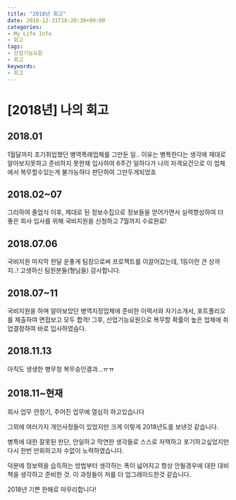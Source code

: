 ```yaml
---
title: "2018년 회고"
date: 2018-12-31T18:20:38+09:00
categories:
- My Life Info
- 회고
tags:
- 산업기능요원
- 회고
keywords:
- 회고
---
```


<!-- more -->

# [2018년] 나의 회고
## 2018.01
1월달까지 조기취업했던 병역특례업체를 그만둔 일..
이유는 병특한다는 생각에 제대로 알아보지못하고 준비하지 못한채 입사하여 6주간 일하다가 나의 자격요건으로 이 업체에서 복무할수있는게 불가능하다 판단하여 그만두게되었죠

## 2018.02~07
그리하여 졸업식 이후, 제대로 된 정보수집으로 정보들을 얻어가면서 실력향상하여 더 좋은 회사 입사를 위해 
국비지원을 신청하고 7월까지 수료완료!

## 2018.07.06
국비지원 마지막 한달 운좋게 팀장으로써 프로젝트를 이끌어갔는데, 1등이란 큰 상까지..! 고생하신 팀원분들(형님들) 감사합니다.

## 2018.07~11
국비지원을 하며 알아보았던 병역지정업체에 준비한 이력서와 자기소개서, 포트폴리오를 제출하여 면접보고 모두 합격!
그후, 산업기능요원으로 복무할 확률이 높은 업체에 취업결정하여 바로 입사하였슴다.

## 2018.11.13
아직도 생생한 병무청 복무승인결과...ㅠㅠ

## 2018.11~현재
회사 업무 안정기, 주어진 업무에 열심히 하고있습니다

그외에 여러가지 개인사정들이 있었지만 크게 이렇게 2018년도를 보낸것 같습니다.

병특에 대한 잘못된 판단, 안일하고 막연한 생각들로 스스로 자책하고 포기하고싶었지만 다시 한번 만회하고자 수없이 노력하였습니다.

덕분에 정보력을 습득하는 방법부터 생각하는 폭이 넓어지고 항상 안될경우에 대한 대비책을 생각하고 준비한 것.
이 과정들이 저를 더 업그레이드한것 같습니다.

2018년 기쁜 한해로 마무리합니다!

